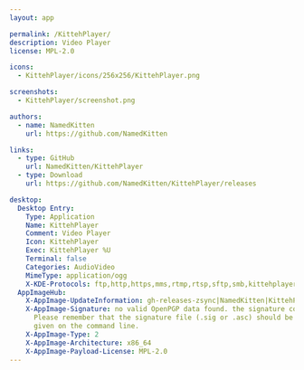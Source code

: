 ```yaml
---
layout: app

permalink: /KittehPlayer/
description: Video Player
license: MPL-2.0

icons:
  - KittehPlayer/icons/256x256/KittehPlayer.png

screenshots:
  - KittehPlayer/screenshot.png

authors:
  - name: NamedKitten
    url: https://github.com/NamedKitten

links:
  - type: GitHub
    url: NamedKitten/KittehPlayer
  - type: Download
    url: https://github.com/NamedKitten/KittehPlayer/releases

desktop:
  Desktop Entry:
    Type: Application
    Name: KittehPlayer
    Comment: Video Player
    Icon: KittehPlayer
    Exec: KittehPlayer %U
    Terminal: false
    Categories: AudioVideo
    MimeType: application/ogg
    X-KDE-Protocols: ftp,http,https,mms,rtmp,rtsp,sftp,smb,kittehplayer
  AppImageHub:
    X-AppImage-UpdateInformation: gh-releases-zsync|NamedKitten|KittehPlayer|continuous|KittehPlayer-x86_64.AppImage.zsync
    X-AppImage-Signature: no valid OpenPGP data found. the signature could not be verified.
      Please remember that the signature file (.sig or .asc) should be the first file
      given on the command line.
    X-AppImage-Type: 2
    X-AppImage-Architecture: x86_64
    X-AppImage-Payload-License: MPL-2.0
---
```

